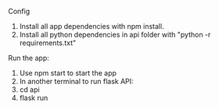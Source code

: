 Config
1. Install all app dependencies with npm install.
2. Install all python dependencies in api folder with "python -r requirements.txt"

Run the app:
1. Use npm start to start the app
2. In another terminal to run flask API:
3. cd api
4. flask run